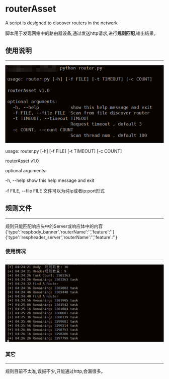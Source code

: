 # routerAsset
A script is designed to discover routers in the network

脚本用于发现网络中的路由器设备,通过发送http请求,进行**规则匹配**,输出结果。

## 使用说明
- - -
![usage.png](https://github.com/lowliness9/routerAsset/blob/master/images/usage.png)

usage: router.py [-h] [-f FILE] [-t TIMEOUT] [-c COUNT]

routerAsset v1.0

optional arguments:  

  -h, --help            show this help message and exit 
 
  -f FILE, --file FILE  文件可以为纯ip或者ip:port形式

## 规则文件
- - -
规则只能匹配响应头中的Server或响应体中的内容
{'type':'respbody_banner','routerName':'','feature':''}
{'type':'respheader_server','routerName':'','feature':''}

### 使用情况
- - -
![task.png](https://github.com/lowliness9/routerAsset/blob/master/images/task.png)

### 其它
- - -
规则目前不太准,误报不少,只能通过http,会漏很多。


